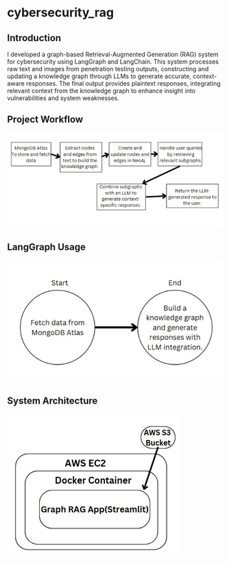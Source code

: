 # cybersecurity_rag

## Introduction
I developed a graph-based Retrieval-Augmented Generation (RAG) system for cybersecurity using LangGraph and LangChain. This system processes raw text and images from penetration testing outputs, constructing and updating a knowledge graph through LLMs to generate accurate, context-aware responses. The final output provides plaintext responses, integrating relevant context from the knowledge graph to enhance insight into vulnerabilities and system weaknesses.

## Project Workflow
![Project Flow](https://github.com/lakshmishreea122003/cybersecurity_rag/blob/main/flowcharts/Screenshot%202024-11-14%20084524.jpg)

## LangGraph Usage
![LangGraph](https://github.com/lakshmishreea122003/cybersecurity_rag/blob/main/flowcharts/Screenshot%202024-11-14%20084936.jpg)

## System Architecture
![System Architecture](https://github.com/lakshmishreea122003/cybersecurity_rag/blob/main/flowcharts/Screenshot%202024-11-13%20183730.jpg)
